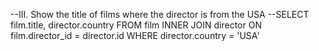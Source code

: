 --III. Show the title of films where the director is from the USA
--SELECT film.title, director.country FROM film INNER JOIN director ON film.director_id = director.id WHERE director.country = 'USA'